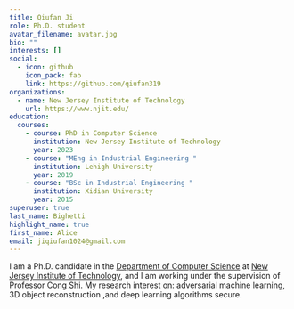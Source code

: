 ```yaml
---
title: Qiufan Ji
role: Ph.D. student
avatar_filename: avatar.jpg
bio: ""
interests: []
social:
  - icon: github
    icon_pack: fab
    link: https://github.com/qiufan319
organizations:
  - name: New Jersey Institute of Technology
    url: https://www.njit.edu/
education:
  courses:
    - course: PhD in Computer Science
      institution: New Jersey Institute of Technology
      year: 2023
    - course: "MEng in Industrial Engineering "
      institution: Lehigh University
      year: 2019
    - course: "BSc in Industrial Engineering "
      institution: Xidian University
      year: 2015
superuser: true
last_name: Bighetti
highlight_name: true
first_name: Alice
email: jiqiufan1024@gmail.com
---
```

I am a Ph.D. candidate in the [Department of Computer Science](https://cs.njit.edu/) at [New Jersey Institute of Technology](https://www.njit.edu/), and I am working under the supervision of Professor [Cong Shi](https://web.njit.edu/~cs638/). My research interest on: adversarial machine learning, 3D object reconstruction ,and deep learning algorithms secure.